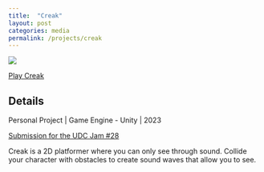 ```yaml
---
title:  "Creak"
layout: post
categories: media
permalink: /projects/creak
---
```


<img src="https://img.itch.zone/aW1nLzE0MjcwODQzLnBuZw==/315x250%23c/tEd6jy.png">

[Play Creak](https://andrewjscott02.itch.io/creak)

## Details

Personal Project | Game Engine - Unity | 2023

[Submission for the UDC Jam #28](https://itch.io/jam/udc-jam-28/rate/2407408)

<p>
  Creak is a 2D platformer where you can only see through sound. Collide your character with obstacles to create sound waves that allow you to see.
</p>
